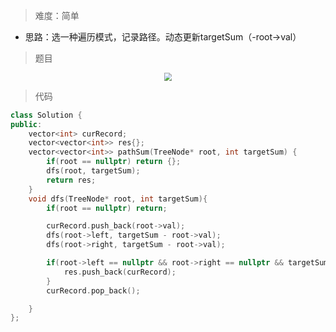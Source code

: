 > 难度：简单
- 思路：选一种遍历模式，记录路径。动态更新targetSum（-root->val）

> 题目
<div align="center" style="zoom:80%"><img src="./pic/113-1.png"></div>

> 代码


```cpp
class Solution {
public:
    vector<int> curRecord;
    vector<vector<int>> res{};
    vector<vector<int>> pathSum(TreeNode* root, int targetSum) {
        if(root == nullptr) return {};
        dfs(root, targetSum);
        return res;
    }
    void dfs(TreeNode* root, int targetSum){
        if(root == nullptr) return;

        curRecord.push_back(root->val);
        dfs(root->left, targetSum - root->val);
        dfs(root->right, targetSum - root->val);

        if(root->left == nullptr && root->right == nullptr && targetSum == root->val){
            res.push_back(curRecord);
        }
        curRecord.pop_back();

    }
};
```